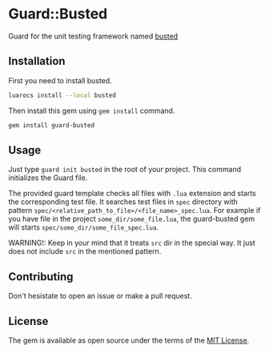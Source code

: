# Guard::Busted

Guard for the unit testing framework named [busted](http://olivinelabs.com/busted/)

## Installation

First you need to install busted.

```bash
luarocs install --local busted
```

Then install this gem using `gem install` command.

```bash
gem install guard-busted
```

## Usage

Just type `guard init busted` in the root of your project.
This command initializes the Guard file.

The provided guard template checks all files with `.lua` extension and starts the corresponding test file.
It searches test files in `spec` directory with pattern `spec/<relative_path_to_file>/<file_name>_spec.lua`.
For example if you have file in the project `some_dir/some_file.lua`, the guard-busted gem will starts `spec/some_dir/some_file_spec.lua`.

WARNING!: Keep in your mind that it treats `src` dir in the special way.
It just does not include `src` in the mentioned pattern.


## Contributing

Don't hesistate to open an issue or make a pull request.

## License

The gem is available as open source under the terms of the [MIT License](http://opensource.org/licenses/MIT).
